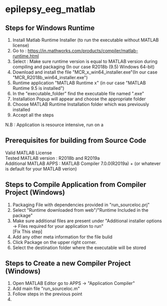 # epilepsy_eeg_matlab

## Steps for Windows Runtime <br>
   1. Install Matlab Runtime Installer (to run the executable without MATLAB license) <br>
   2. Go to : https://in.mathworks.com/products/compiler/matlab-runtime.html <br>
   3. Select : Make sure runtime version is equal to MATLAB version during compiling and packaging (In our case R2018b (9.5) Windows 64-bit) <br>
   4. Download and install the file "MCR_x_win64_installer.exe"(In our case "MCR_R2018b_win64_installer.exe") <br>
   5. Runtime application "MATLAB Runtime x" (in our case "MATLAB Runtime 9.5 is installed")
   6. In the "executable_folder" find the executable file named ".exe"
   7. Installation Popup will appear and choose the appropriate folder
   8. Choose MATLAB Runtime Installation folder which was previously installed
   9. Accept all the steps

   N.B : Application is resource intensive, run on a 



## Prerequisites for building from Source Code
Valid MATLAB License <br>
Tested MATLAB version : R2018b and R2019a <br>
Additional MATLAB APPS : MATLAB Compiler 7.0.0(R2019a) + (or whatever is default for your MATLAB verion) <br>

## Steps to Compile Application from Compiler Project (Windows)
   1. Packaging File with dependencies provided in "run_sourceloc.prj" <br>
   2. Select "Runtime downloaded from web"/"Runtime Included in the package" <br>
   3. Make sure additional files are present under "Additional installer options -> Files required for your application to run" <br> [Fix This step]
   4. Add any other meta information for the file bulid <br>
   5. Click Package on the upper right corner. <br>
   6. Select the destination folder where the executable will be stored

## Steps to Create a new Compiler Project (Windows)
   1. Open MATLAB Editor go to APPS -> "Application Compiler" <br>
   2. Add main file "run_sourceloc.m" <br>
   3. Follow steps in the previous point <br>
   4.  
